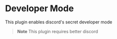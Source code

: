 # Developer Mode
This plugin enables discord's secret developer mode

> **Note**
> This plugin requires better discord
